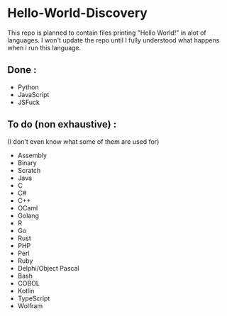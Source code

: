 # Hello-World-Discovery
This repo is planned to contain files printing "Hello World!" in alot of languages. I won't update the repo until I fully understood what happens when i run this language.

## Done :
- Python
- JavaScript
- JSFuck

## To do (non exhaustive) :
(I don't even know what some of them are used for)
- Assembly
- Binary
- Scratch
- Java
- C
- C#
- C++
- OCaml
- Golang
- R
- Go
- Rust
- PHP
- Perl
- Ruby
- Delphi/Object Pascal
- Bash
- COBOL
- Kotlin
- TypeScript
- Wolfram
